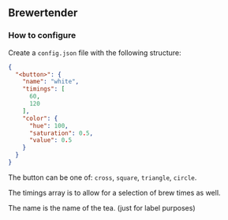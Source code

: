 ## Brewertender

### How to configure

Create a `config.json` file with the following structure:

```json
{
  "<button>": {
    "name": "white",
    "timings": [
      60,
      120
    ],
    "color": {
      "hue": 100,
      "saturation": 0.5,
      "value": 0.5
    }
  }
}
```

The button can be one of: `cross`, `square`, `triangle`, `circle`.

The timings array is to allow for a selection of brew times as well.

The name is the name of the tea. (just for label purposes)
